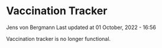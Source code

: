 Vaccination Tracker
================
Jens von Bergmann
Last updated at 01 October, 2022 - 16:56

Vaccination tracker is no longer functional.
